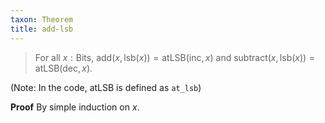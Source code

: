 ```yaml
---
taxon: Theorem
title: add-lsb
---
```


> For all $x : \text{Bits}$, $\text{add}(x, \text{lsb}(x)) = \text{atLSB}(\text{inc}, x)$ and $\text{subtract}(x, \text{lsb}(x)) = \text{atLSB}(\text{dec}, x)$.

(Note: In the code, $\text{atLSB}$ is defined as `at_lsb`)

**Proof** By simple induction on $x$.
